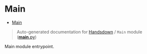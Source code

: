 # Main

- [Main](#main)

> Auto-generated documentation for [Handsdown](./README.md) / `Main` module ([__main__.py](../handsdown/__main__.py))

Main module entrypoint.

